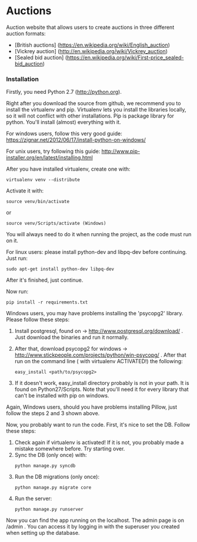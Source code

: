 Auctions
========

Auction website that allows users to create auctions in three different auction formats: 
* [British auctions] (https://en.wikipedia.org/wiki/English_auction)
* [Vickrey auction] (http://en.wikipedia.org/wiki/Vickrey_auction) 
* [Sealed bid auction] (https://en.wikipedia.org/wiki/First-price_sealed-bid_auction)

### Installation

Firstly, you need Python 2.7 (http://python.org).

Right after you download the source from github, we recommend you to install the virtualenv and pip. Virtualenv lets you install the libraries locally, so it will not conflict with other installations. Pip is package library for python. You'll install (almost) everything with it.

For windows users, follow this very good guide:
https://zignar.net/2012/06/17/install-python-on-windows/

For unix users, try following this guide:
http://www.pip-installer.org/en/latest/installing.html

After you have installed virtualenv, create one with:

```
virtualenv venv --distribute
```

Activate it with:

```
source venv/bin/activate
```

or

```
source venv/Scripts/activate (Windows)
```

You will always need to do it when running the project, as the code must run on it.

For linux users: please install python-dev and libpq-dev before continuing. Just run:

```
sudo apt-get install python-dev libpq-dev
```

After it's finished, just continue.

Now run:

```
pip install -r requirements.txt
```

Windows users, you may have problems installing the 'psycopg2' library. Please follow these steps:

1. Install postgresql, found on -> http://www.postgresql.org/download/ . Just download the binaries and run it normally.
2. After that, download psycopg2 for windows -> http://www.stickpeople.com/projects/python/win-psycopg/ . After that run on the command line ( with virtualenv ACTIVATED!) the following:

    ```
    easy_install <path/to/psycopg2>
    ```

3. If it doesn't work, easy_install directory probably is not in your path. It is found on Python27/Scripts. Note that you'll need it for every library that can't be installed with pip on windows.

Again, Windows users, should you have problems installing Pillow, just follow the steps 2 and 3 shown above.

Now, you probably want to run the code. First, it's nice to set the DB. Follow these steps:

1. Check again if virtualenv is activated! If it is not, you probably made a mistake somewhere before. Try starting over.
2. Sync the DB (only once) with: 
    ```
    python manage.py syncdb
    ```
3. Run the DB migrations (only once):
    ```
    python manage.py migrate core
    ```
4. Run the server:
    ```
    python manage.py runserver
    ```

Now you can find the app running on the localhost. The admin page is on /admin . You can access it by logging in with the superuser you created when setting up the database.
